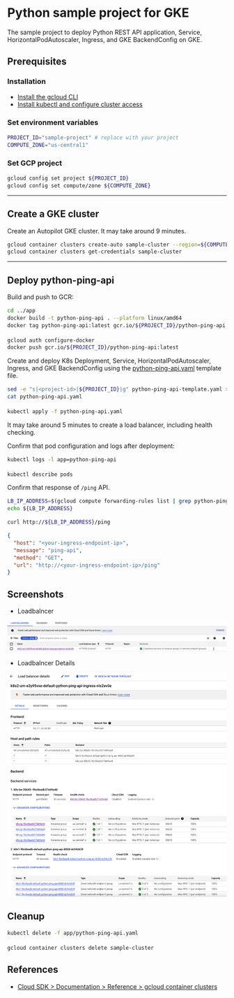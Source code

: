 # Python sample project for GKE

The sample project to deploy Python REST API application, Service, HorizontalPodAutoscaler, Ingress, and GKE BackendConfig on GKE.

## Prerequisites

### Installation

- [Install the gcloud CLI](https://cloud.google.com/sdk/docs/install)
- [Install kubectl and configure cluster access](https://cloud.google.com/kubernetes-engine/docs/how-to/cluster-access-for-kubectl)

### Set environment variables

```bash
PROJECT_ID="sample-project" # replace with your project
COMPUTE_ZONE="us-central1"
```

### Set GCP project

```bash
gcloud config set project ${PROJECT_ID}
gcloud config set compute/zone ${COMPUTE_ZONE}
```

---

## Create a GKE cluster

Create an Autopilot GKE cluster. It may take around 9 minutes.

```bash
gcloud container clusters create-auto sample-cluster --region=${COMPUTE_ZONE}
gcloud container clusters get-credentials sample-cluster
```

---

## Deploy python-ping-api

Build and push to GCR:

```bash
cd ../app
docker build -t python-ping-api . --platform linux/amd64
docker tag python-ping-api:latest gcr.io/${PROJECT_ID}/python-ping-api:latest

gcloud auth configure-docker
docker push gcr.io/${PROJECT_ID}/python-ping-api:latest
```

Create and deploy K8s Deployment, Service, HorizontalPodAutoscaler, Ingress, and GKE BackendConfig using the [python-ping-api.yaml](app/python-ping-api.yaml) template file.

```bash
sed -e "s|<project-id>|${PROJECT_ID}|g" python-ping-api-template.yaml > python-ping-api.yaml
cat python-ping-api.yaml

kubectl apply -f python-ping-api.yaml
```

It may take around 5 minutes to create a load balancer, including health checking.

Confirm that pod configuration and logs after deployment:

```bash
kubectl logs -l app=python-ping-api

kubectl describe pods
```

Confirm that response of `/ping` API.

```bash
LB_IP_ADDRESS=$(gcloud compute forwarding-rules list | grep python-ping-api | awk '{ print $2 }')
echo ${LB_IP_ADDRESS}
```

```bash
curl http://${LB_IP_ADDRESS}/ping
```

```json
{
  "host": "<your-ingress-endpoint-ip>",
  "message": "ping-api",
  "method": "GET",
  "url": "http://<your-ingress-endpoint-ip>/ping"
}
```

## Screenshots

- Loadbalncer

![loadbalancer](./screenshots/loadbalancer.png?raw=true)

- Loadbalncer Details

![loadbalancer-details](./screenshots/loadbalancer-details.png?raw=true)

## Cleanup

```bash
kubectl delete -f app/python-ping-api.yaml

gcloud container clusters delete sample-cluster
```

## References

- [Cloud SDK > Documentation > Reference > gcloud container clusters](https://cloud.google.com/sdk/gcloud/reference/container/clusters)
